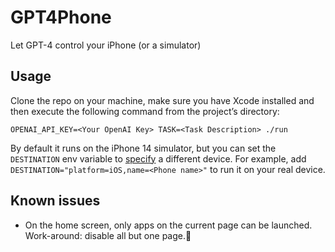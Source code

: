 # GPT4Phone
Let GPT-4 control your iPhone (or a simulator)

## Usage
Clone the repo on your machine, make sure you have Xcode installed and then execute the following command from the project’s directory:

```
OPENAI_API_KEY=<Your OpenAI Key> TASK=<Task Description> ./run
```

By default it runs on the iPhone 14 simulator, but you can set the `DESTINATION` env variable to [specify](https://mokacoding.com/blog/xcodebuild-destination-options/) a different device. For example, add `DESTINATION="platform=iOS,name=<Phone name>"` to run it on your real device.

## Known issues
- On the home screen, only apps on the current page can be launched. Work-around: disable all but one page.🚫
